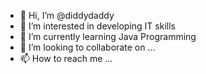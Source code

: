 - 👋 Hi, I’m @diddydaddy
- 👀 I’m interested in developing IT skills
- 🌱 I’m currently learning Java Programming
- 💞️ I’m looking to collaborate on ...
- 📫 How to reach me ...

<!---
diddydaddy/diddydaddy is a ✨ special ✨ repository because its `README.md` (this file) appears on your GitHub profile.
You can click the Preview link to take a look at your changes.
--->

